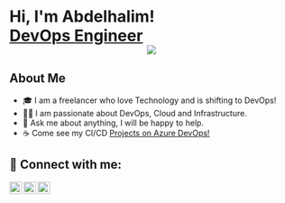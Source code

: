 <h1>Hi, I'm Abdelhalim! <br/>
<a href="https://github.com/AhalimZaki">DevOps Engineer</a> 
<div align="center">

<img src="https://media.giphy.com/media/qgQUggAC3Pfv687qPC/giphy.gif" />

</div>
</h1>

<h2>About Me </h2>

- 🎓 I am a freelancer who love Technology and is shifting to DevOps! 
- 🏃‍♂️ I am passionate about DevOps, Cloud and Infrastructure.
- 💬 Ask me about anything, I will be happy to help.
- ☕️ Come see my CI/CD [Projects on Azure DevOps!](https://dev.azure.com/HalimDevOpsPractice/DevOps%20Practices)



<h2> 🤳 Connect with me:</h2>

[<img align="left" alt="HalimZaki | Gmail" width="22px" src="https://img.icons8.com/color/48/000000/gmail-new.png" />][Gmail]
[<img align="left" alt="HalimZaki | Twitter" width="22px" src="https://cdn-icons-png.flaticon.com/512/733/733609.png" />][GitHub]
[<img align="left" alt="HalimZaki | LinkedIn" width="22px" src="https://cdn.jsdelivr.net/npm/simple-icons@v3/icons/linkedin.svg" />][linkedin]


[Gmail]: mailto:a.halimzaki@gmail.com
[GitHub]: https://github.com/AhalimZaki
[Linkedin]: https://linkedin.com/in/abdelhalimzaki
